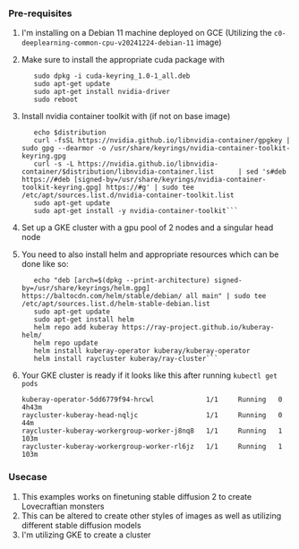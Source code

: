 ### Pre-requisites
1) I'm installing on a Debian 11 machine deployed on GCE (Utilizing the ```c0-deeplearning-common-cpu-v20241224-debian-11``` image)
2) Make sure to install the appropriate cuda package with

   ```wget https://developer.download.nvidia.com/compute/cuda/repos/debian11/x86_64/cuda-keyring_1.0-1_all.deb
      sudo dpkg -i cuda-keyring_1.0-1_all.deb
      sudo apt-get update
      sudo apt-get install nvidia-driver
      sudo reboot
4) Install nvidia container toolkit with (if not on base image)
   
   ```distribution=$(. /etc/os-release; echo $ID$VERSION_ID)
      echo $distribution
      curl -fsSL https://nvidia.github.io/libnvidia-container/gpgkey | sudo gpg --dearmor -o /usr/share/keyrings/nvidia-container-toolkit-keyring.gpg
      curl -s -L https://nvidia.github.io/libnvidia-container/$distribution/libnvidia-container.list      | sed 's#deb https://#deb [signed-by=/usr/share/keyrings/nvidia-container-toolkit-keyring.gpg] https://#g' | sudo tee /etc/apt/sources.list.d/nvidia-container-toolkit.list
      sudo apt-get update
      sudo apt-get install -y nvidia-container-toolkit```
   
5) Set up a GKE cluster with a gpu pool of 2 nodes and a singular head node
6) You need to also install helm and appropriate resources which can be done like so:
   
   ```curl https://baltocdn.com/helm/signing.asc | gpg --dearmor | sudo tee /usr/share/keyrings/helm.gpg > /dev/null
      echo "deb [arch=$(dpkg --print-architecture) signed-by=/usr/share/keyrings/helm.gpg] https://baltocdn.com/helm/stable/debian/ all main" | sudo tee /etc/apt/sources.list.d/helm-stable-debian.list
      sudo apt-get update
      sudo apt-get install helm 
      helm repo add kuberay https://ray-project.github.io/kuberay-helm/
      helm repo update
      helm install kuberay-operator kuberay/kuberay-operator 
      helm install raycluster kuberay/ray-cluster```
7) Your GKE cluster is ready if it looks like this after running ```kubectl get pods```

      ```
      kuberay-operator-5dd6779f94-hrcwl             1/1     Running   0             4h43m
      raycluster-kuberay-head-nqljc                 1/1     Running   0             44m
      raycluster-kuberay-workergroup-worker-j8nq8   1/1     Running   1             103m
      raycluster-kuberay-workergroup-worker-rl6jz   1/1     Running   1             103m
      ```
   

### Usecase
1) This examples works on finetuning stable diffusion 2 to create Lovecraftian monsters
2) This can be altered to create other styles of images as well as utilizing different stable diffusion models
3) I'm utilizing GKE to create a cluster
